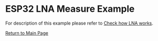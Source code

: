 # ESP32 LNA Measure Example

For description of this example please refer to [Check how LNA works](../../README.md#check-how-lna-works).


[Return to Main Page](../../README.md)
